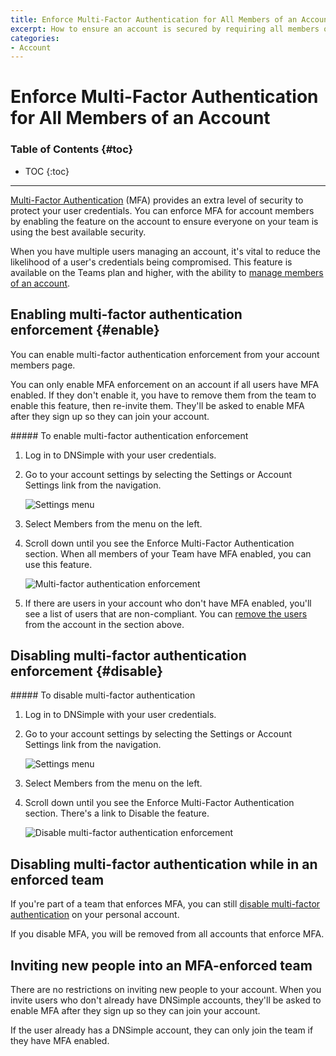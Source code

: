 ```yaml
---
title: Enforce Multi-Factor Authentication for All Members of an Account
excerpt: How to ensure an account is secured by requiring all members of an account to use Multi-Factor Authentication.
categories:
- Account
---
```


# Enforce Multi-Factor Authentication for All Members of an Account

### Table of Contents {#toc}

* TOC
{:toc}

---

[Multi-Factor Authentication](/articles/multi-factor-authentication/) (MFA) provides an extra level of security to protect your user credentials. You can enforce MFA for account members by enabling the feature on the account to ensure everyone on your team is using the best available security. 

When you have multiple users managing an account, it's vital to reduce the likelihood of a user's credentials being compromised. This feature is available on the Teams plan and higher, with the ability to [manage members of an account](/articles/account-users/).

## Enabling multi-factor authentication enforcement {#enable}

You can enable multi-factor authentication enforcement from your account members page.

You can only enable MFA enforcement on an account if all users have MFA enabled. If they don't enable it, you have to remove them from the team to enable this feature, then re-invite them. They'll be asked to enable MFA after they sign up so they can join your account.

<div class="section-steps" markdown="1">
##### To enable multi-factor authentication enforcement

1.  Log in to DNSimple with your user credentials.
1.  Go to your account settings by selecting the <label>Settings</label> or <label>Account Settings</label> link from the navigation.

    ![Settings menu](/files/account-settings-access.jpg)

1.  Select <label>Members</label> from the menu on the left.
1.  Scroll down until you see the <label>Enforce Multi-Factor Authentication</label> section. When all members of your Team have MFA enabled, you can use this feature.

    ![Multi-factor authentication enforcement](/files/account-2fa-enforcement.png)

1.  If there are users in your account who don't have MFA enabled, you'll see a list of users that are non-compliant. You can [remove the users](/articles/account-users/#removing-members-from-an-account) from the account in the section above.
</div>


## Disabling multi-factor authentication enforcement {#disable}

<div class="section-steps" markdown="1">
##### To disable multi-factor authentication

1.  Log in to DNSimple with your user credentials.
1.  Go to your account settings by selecting the <label>Settings</label> or <label>Account Settings</label> link from the navigation.

    ![Settings menu](/files/account-settings-access.jpg)

1.  Select <label>Members</label> from the menu on the left.
1.  Scroll down until you see the <label>Enforce Multi-Factor Authentication</label> section. There's a link to <label>Disable</label> the feature.

    ![Disable multi-factor authentication enforcement](/files/account-disable-2fa-enforcement.png)
</div>


## Disabling multi-factor authentication while in an enforced team

If you're part of a team that enforces MFA, you can still [disable multi-factor authentication](/articles/multi-factor-authentication/#disable) on your personal account.

<warning>
If you disable MFA, you will be removed from all accounts that enforce MFA.
</warning>


## Inviting new people into an MFA-enforced team

There are no restrictions on inviting new people to your account. When you invite users who don't already have DNSimple accounts, they'll be asked to enable MFA after they sign up so they can join your account.

If the user already has a DNSimple account, they can only join the team if they have MFA enabled. 

